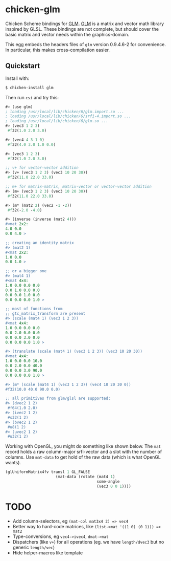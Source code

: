# chicken-glm

  [GLM]:http://glm.g-truc.net/

Chicken Scheme bindings for [GLM]. [GLM] is a matrix and vector math library inspired by GLSL. 
These bindings are not complete, but should cover the basic matrix and vector needs within the graphics-domain.

This egg embeds the headers files of `glm` version 0.9.4.6-2 for
convenience. In particular, this makes cross-compilation easier.

## Quickstart

Install with:
```bash
$ chicken-install glm
```
Then run `csi` and try this:

```scheme
#> (use glm)
; loading /usr/local/lib/chicken/6/glm.import.so ...
; loading /usr/local/lib/chicken/6/srfi-4.import.so ...
; loading /usr/local/lib/chicken/6/glm.so ...
#> (vec3 1 2 3)
 #f32(1.0 2.0 3.0)

#> (vec4 4 3 1 0)
 #f32(4.0 3.0 1.0 0.0)

#> (vec3 1 2 3)
 #f32(1.0 2.0 3.0)

;; v+ for vector-vector addition
#> (v+ (vec3 1 2 3) (vec3 10 20 30))
 #f32(11.0 22.0 33.0)

;; m+ for matrix-matrix, matrix-vector or vector-vector addition
#> (m+ (vec3 1 2 3) (vec3 10 20 30))
 #f32(11.0 22.0 33.0)

#> (m* (mat2 2) (vec2 -1 -2))
 #f32(-2.0 -4.0)

#> (inverse (inverse (mat2 4)))
#<mat 2x2:
4.0 0.0 
0.0 4.0 >

;; creating an identity matrix
#> (mat2 1)
#<mat 2x2:
1.0 0.0 
0.0 1.0 >

;; or a bigger one
#> (mat4 1)
#<mat 4x4:
1.0 0.0 0.0 0.0 
0.0 1.0 0.0 0.0 
0.0 0.0 1.0 0.0 
0.0 0.0 0.0 1.0 >

;; most of functions from
;; gtc_matrix_transform are present
#> (scale (mat4 1) (vec3 1 2 3))
#<mat 4x4:
1.0 0.0 0.0 0.0 
0.0 2.0 0.0 0.0 
0.0 0.0 3.0 0.0 
0.0 0.0 0.0 1.0 >

#> (translate (scale (mat4 1) (vec3 1 2 3)) (vec3 10 20 30))
#<mat 4x4:
1.0 0.0 0.0 10.0 
0.0 2.0 0.0 40.0 
0.0 0.0 3.0 90.0 
0.0 0.0 0.0 1.0 >

#> (m* (scale (mat4 1) (vec3 1 2 3)) (vec4 10 20 30 0))
#f32(10.0 40.0 90.0 0.0)

;; all primitives from glm/glsl are supported:
#> (dvec2 1 2)
 #f64(1.0 2.0)
#> (ivec2 1 2)
 #s32(1 2)
#> (bvec2 1 2)
 #u8(1 2)
#> (uvec2 1 2)
 #u32(1 2)
```

Working with OpenGL, you might do something like shown below. The `mat` record holds a raw column-major 
srfi-vector and a slot with the number of columns. 
Use `mat-data` to get hold of the raw data (which is what OpenGL wants).

```scheme
(glUniformMatrix4fv transl 1 GL_FALSE
                      (mat-data (rotate (mat4 1)
                                        some-angle
                                        (vec3 0 0 1))))
```

# TODO

- Add column-selectors, eg `(mat-col mat3x4 2) => vec4`
- Better way to hard-code matrices, like `(list->mat '((1 0) (0 1))) => mat2`
- Type-conversions, eg `vec4->ivec4`, `dmat->mat`
- Dispatchers (like `v+`) for all operations (eg. we have `length/dvec3` but no generic `length/vec`)
- Hide helper-macros like template
